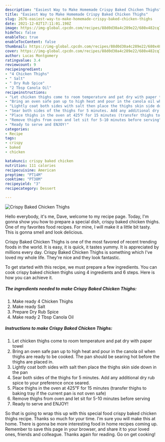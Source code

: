 ```yaml
---
description: "Easiest Way to Make Homemade Crispy Baked Chicken Thighs"
title: "Easiest Way to Make Homemade Crispy Baked Chicken Thighs"
slug: 2676-easiest-way-to-make-homemade-crispy-baked-chicken-thighs
date: 2021-12-02T17:11:01.198Z
image: https://img-global.cpcdn.com/recipes/88d0d30a4c289e22/680x482cq70/crispy-baked-chicken-thighs-recipe-main-photo.jpg
hideToc: false
enableToc: true
enableTocContent: false
thumbnail: https://img-global.cpcdn.com/recipes/88d0d30a4c289e22/680x482cq70/crispy-baked-chicken-thighs-recipe-main-photo.jpg
cover: https://img-global.cpcdn.com/recipes/88d0d30a4c289e22/680x482cq70/crispy-baked-chicken-thighs-recipe-main-photo.jpg
author: Lucas Montgomery
ratingvalue: 3.4
reviewcount: 9
recipeingredient:
- "4 Chicken Thighs"
- " Salt"
- " Dry Rub Spice"
- "2 Tbsp Canola Oil"
recipeinstructions:
- "Let chicken thighs come to room temperature and pat dry with paper towel"
- "Bring an oven safe pan up to high heat and pour in the canola oil when thighs are ready to be cooked. The pan should be searing hot before the thighs are placed in."
- "Lightly coat both sides with salt then place the thighs skin side down in the pan"
- "Sear both sides of the thighs for 5 minutes. Add any additional dry rub spice to your preference once seared."
- "Place thighs in the oven at 425℉ for 15 minutes (transfer thighs to baking tray if the current pan is not oven safe)"
- "Remove thighs from oven and let sit for 5-10 minutes before serving"
- "Ready to serve and ENJOY!"
categories:
- Recipe
tags:
- crispy
- baked
- chicken

katakunci: crispy baked chicken 
nutrition: 111 calories
recipecuisine: American
preptime: "PT14M"
cooktime: "PT38M"
recipeyield: "3"
recipecategory: Dessert

---
```



![Crispy Baked Chicken Thighs](https://img-global.cpcdn.com/recipes/88d0d30a4c289e22/680x482cq70/crispy-baked-chicken-thighs-recipe-main-photo.jpg)

Hello everybody, it's me, Dave, welcome to my recipe page. Today, I'm gonna show you how to prepare a special dish, crispy baked chicken thighs. One of my favorites food recipes. For mine, I will make it a little bit tasty. This is gonna smell and look delicious.



Crispy Baked Chicken Thighs is one of the most favored of recent trending foods in the world. It is easy, it is quick, it tastes yummy. It is appreciated by millions every day. Crispy Baked Chicken Thighs is something which I've loved my whole life. They're nice and they look fantastic.


To get started with this recipe, we must prepare a few ingredients. You can cook crispy baked chicken thighs using 4 ingredients and 6 steps. Here is how you can achieve it.

<!--inarticleads1-->

##### The ingredients needed to make Crispy Baked Chicken Thighs:

1. Make ready 4 Chicken Thighs
1. Make ready  Salt
1. Prepare  Dry Rub Spice
1. Make ready 2 Tbsp Canola Oil




<!--inarticleads2-->

##### Instructions to make Crispy Baked Chicken Thighs:

1. Let chicken thighs come to room temperature and pat dry with paper towel
1. Bring an oven safe pan up to high heat and pour in the canola oil when thighs are ready to be cooked. The pan should be searing hot before the thighs are placed in.
1. Lightly coat both sides with salt then place the thighs skin side down in the pan
1. Sear both sides of the thighs for 5 minutes. Add any additional dry rub spice to your preference once seared.
1. Place thighs in the oven at 425℉ for 15 minutes (transfer thighs to baking tray if the current pan is not oven safe)
1. Remove thighs from oven and let sit for 5-10 minutes before serving
1. Ready to serve and ENJOY!



So that is going to wrap this up with this special food crispy baked chicken thighs recipe. Thanks so much for your time. I'm sure you will make this at home. There is gonna be more interesting food in home recipes coming up. Remember to save this page in your browser, and share it to your loved ones, friends and colleague. Thanks again for reading. Go on get cooking!
